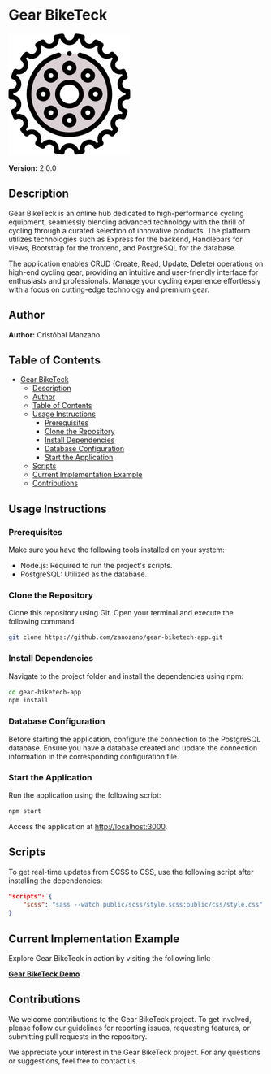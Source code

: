 # Gear BikeTeck

![Gear BikeTeck Logo](/public/img/favicon.svg)

**Version:** 2.0.0

## Description

Gear BikeTeck is an online hub dedicated to high-performance cycling equipment, seamlessly blending advanced technology with the thrill of cycling through a curated selection of innovative products. The platform utilizes technologies such as Express for the backend, Handlebars for views, Bootstrap for the frontend, and PostgreSQL for the database.

The application enables CRUD (Create, Read, Update, Delete) operations on high-end cycling gear, providing an intuitive and user-friendly interface for enthusiasts and professionals. Manage your cycling experience effortlessly with a focus on cutting-edge technology and premium gear.

## Author

**Author:** Cristóbal Manzano

## Table of Contents

- [Gear BikeTeck](#gear-biketeck)
  - [Description](#description)
  - [Author](#author)
  - [Table of Contents](#table-of-contents)
  - [Usage Instructions](#usage-instructions)
    - [Prerequisites](#prerequisites)
    - [Clone the Repository](#clone-the-repository)
    - [Install Dependencies](#install-dependencies)
    - [Database Configuration](#database-configuration)
    - [Start the Application](#start-the-application)
  - [Scripts](#scripts)
  - [Current Implementation Example](#current-implementation-example)
  - [Contributions](#contributions)

## Usage Instructions

### Prerequisites

Make sure you have the following tools installed on your system:

- Node.js: Required to run the project's scripts.
- PostgreSQL: Utilized as the database.

### Clone the Repository

Clone this repository using Git. Open your terminal and execute the following command:

```bash
git clone https://github.com/zanozano/gear-biketech-app.git
```

### Install Dependencies

Navigate to the project folder and install the dependencies using npm:

```bash
cd gear-biketech-app
npm install
```

### Database Configuration

Before starting the application, configure the connection to the PostgreSQL database. Ensure you have a database created and update the connection information in the corresponding configuration file.

### Start the Application

Run the application using the following script:

```bash
npm start
```

Access the application at [http://localhost:3000](http://localhost:3000).

## Scripts

To get real-time updates from SCSS to CSS, use the following script after installing the dependencies:

```json
"scripts": {
    "scss": "sass --watch public/scss/style.scss:public/css/style.css"
}
```

## Current Implementation Example

Explore Gear BikeTeck in action by visiting the following link:

[**Gear BikeTeck Demo**](insert-link-to-the-implementation)

## Contributions

We welcome contributions to the Gear BikeTeck project. To get involved, please follow our guidelines for reporting issues, requesting features, or submitting pull requests in the repository.

We appreciate your interest in the Gear BikeTeck project. For any questions or suggestions, feel free to contact us.
